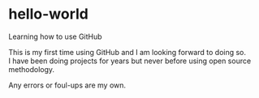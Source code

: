 # hello-world
Learning how to use GitHub

This is my first time using GitHub and I am looking forward to doing so.   
I have been doing projects for years but never before using open source methodology.  

Any errors or foul-ups are my own.

